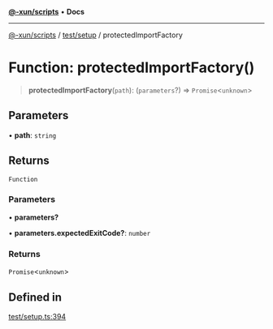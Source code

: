 [**@-xun/scripts**](../../../README.md) • **Docs**

***

[@-xun/scripts](../../../README.md) / [test/setup](../README.md) / protectedImportFactory

# Function: protectedImportFactory()

> **protectedImportFactory**(`path`): (`parameters`?) => `Promise`\<`unknown`\>

## Parameters

• **path**: `string`

## Returns

`Function`

### Parameters

• **parameters?**

• **parameters.expectedExitCode?**: `number`

### Returns

`Promise`\<`unknown`\>

## Defined in

[test/setup.ts:394](https://github.com/Xunnamius/xscripts/blob/57333eb95500d47b37fb5be30901f27ce55d7211/test/setup.ts#L394)
